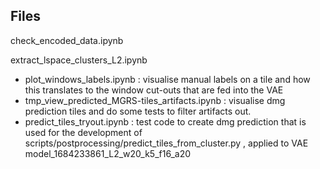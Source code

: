 
## Files

check_encoded_data.ipynb


extract_lspace_clusters_L2.ipynb

- plot_windows_labels.ipynb : visualise manual labels on a tile and how this translates to the window cut-outs that are fed into the VAE
- tmp_view_predicted_MGRS-tiles_artifacts.ipynb : visualise dmg prediction tiles and do some tests to filter artifacts out.
- predict_tiles_tryout.ipynb : test code to create dmg prediction that is used for the development of scripts/postprocessing/predict_tiles_from_cluster.py , applied to VAE model_1684233861_L2_w20_k5_f16_a20

